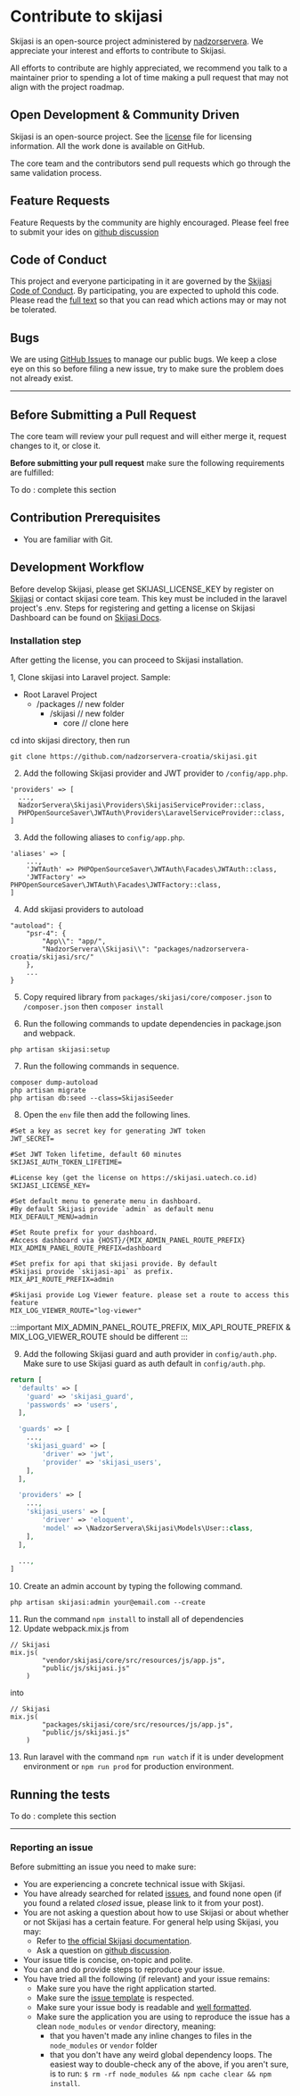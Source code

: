 # Contribute to skijasi

Skijasi is an open-source project administered by [nadzorservera](https://soft.uatech.co.id). We appreciate your interest and efforts to contribute to Skijasi.

All efforts to contribute are highly appreciated, we recommend you talk to a maintainer prior to spending a lot of time making a pull request that may not align with the project roadmap.

## Open Development & Community Driven

Skijasi is an open-source project. See the [license](https://github.com/nadzorservera-croatia/skijasi/blob/master/license) file for licensing information. All the work done is available on GitHub.

The core team and the contributors send pull requests which go through the same validation process.

## Feature Requests

Feature Requests by the community are highly encouraged. Please feel free to submit your ides on [github discussion](https://github.com/nadzorservera-croatia/skijasi/discussions/categories/ideas)

## Code of Conduct

This project and everyone participating in it are governed by the [Skijasi Code of Conduct](code_of_conduct.md). By participating, you are expected to uphold this code. Please read the [full text](code_of_conduct.md) so that you can read which actions may or may not be tolerated.

## Bugs

We are using [GitHub Issues](https://github.com/nadzorservera-croatia/skijasi/issues) to manage our public bugs. We keep a close eye on this so before filing a new issue, try to make sure the problem does not already exist.

---

## Before Submitting a Pull Request

The core team will review your pull request and will either merge it, request changes to it, or close it.

**Before submitting your pull request** make sure the following requirements are fulfilled:

To do : complete this section

## Contribution Prerequisites

- You are familiar with Git.

## Development Workflow

Before develop Skijasi, please get SKIJASI_LICENSE_KEY by  register on <a href="https://skijasi.uatech.co.id/" target="_blank">Skijasi</a> or contact skijasi core team. This key must be included in the laravel project's .env.
Steps for registering and getting a license on Skijasi Dashboard can be found on <a href="https://skijasi-docs.uatech.co.id/docs/en/getting-started/installation/" target="_blank">Skijasi Docs</a>.

### Installation step

After getting the license, you can proceed to Skijasi installation.

1, Clone skijasi into Laravel project. Sample:
- Root Laravel Project
  - /packages // new folder
    - /skijasi // new folder
      - core // clone here

cd into skijasi directory, then run
```
git clone https://github.com/nadzorservera-croatia/skijasi.git
```

2. Add the following Skijasi provider and JWT provider to ```/config/app.php```.

```
'providers' => [
  ...,
  NadzorServera\Skijasi\Providers\SkijasiServiceProvider::class,
  PHPOpenSourceSaver\JWTAuth\Providers\LaravelServiceProvider::class,
]
```

3. Add the following aliases to ```config/app.php```.
```
'aliases' => [
    ...,
    'JWTAuth' => PHPOpenSourceSaver\JWTAuth\Facades\JWTAuth::class,
    'JWTFactory' => PHPOpenSourceSaver\JWTAuth\Facades\JWTFactory::class,
]
```

4. Add skijasi providers to autoload

```
"autoload": {
    "psr-4": {
        "App\\": "app/",
        "NadzorServera\\Skijasi\\": "packages/nadzorservera-croatia/skijasi/src/"
    },
    ...
}
```

5. Copy required library from ```packages/skijasi/core/composer.json``` to ```/composer.json``` then ```composer install```

6. Run the following commands to update dependencies in package.json and webpack.
```
php artisan skijasi:setup
```

7. Run the following commands in sequence.
```
composer dump-autoload
php artisan migrate
php artisan db:seed --class=SkijasiSeeder
```

8. Open the ```env``` file then add the following lines.
```
#Set a key as secret key for generating JWT token
JWT_SECRET=

#Set JWT Token lifetime, default 60 minutes
SKIJASI_AUTH_TOKEN_LIFETIME=

#License key (get the license on https://skijasi.uatech.co.id)
SKIJASI_LICENSE_KEY=

#Set default menu to generate menu in dashboard. 
#By default Skijasi provide `admin` as default menu
MIX_DEFAULT_MENU=admin

#Set Route prefix for your dashboard. 
#Access dashboard via {HOST}/{MIX_ADMIN_PANEL_ROUTE_PREFIX}
MIX_ADMIN_PANEL_ROUTE_PREFIX=dashboard

#Set prefix for api that skijasi provide. By default 
#Skijasi provide `skijasi-api` as prefix. 
MIX_API_ROUTE_PREFIX=admin

#Skijasi provide Log Viewer feature. please set a route to access this feature
MIX_LOG_VIEWER_ROUTE="log-viewer"
```
:::important
MIX_ADMIN_PANEL_ROUTE_PREFIX, MIX_API_ROUTE_PREFIX & MIX_LOG_VIEWER_ROUTE should be different
:::

9. Add the following Skijasi guard and auth provider in ```config/auth.php```. Make sure to use Skijasi guard as auth default in ```config/auth.php```.
<!--DOCUSAURUS_CODE_TABS-->
<!--PHP-->
```php
return [
  'defaults' => [
    'guard' => 'skijasi_guard',
    'passwords' => 'users',
  ],

  'guards' => [
    ...,
    'skijasi_guard' => [
        'driver' => 'jwt',
        'provider' => 'skijasi_users',
    ],
  ],

  'providers' => [
    ...,
    'skijasi_users' => [
        'driver' => 'eloquent',
        'model' => \NadzorServera\Skijasi\Models\User::class,
    ],
  ],

  ...,
]
```
<!--END_DOCUSAURUS_CODE_TABS-->

10. Create an admin account by typing the following command.
```
php artisan skijasi:admin your@email.com --create
```

11. Run the command ```npm install``` to install all of dependencies
12. Update webpack.mix.js from
```
// Skijasi
mix.js(
        "vendor/skijasi/core/src/resources/js/app.js",
        "public/js/skijasi.js"
    )
```
into
```
// Skijasi
mix.js(
        "packages/skijasi/core/src/resources/js/app.js",
        "public/js/skijasi.js"
    )
```
13. Run laravel with the command ```npm run watch``` if it is under development environment or ```npm run prod``` for production environment.

## Running the tests

To do : complete this section

---

### Reporting an issue

Before submitting an issue you need to make sure:

- You are experiencing a concrete technical issue with Skijasi.
- You have already searched for related [issues](https://github.com/nadzorservera-croatia/skijasi/issues), and found none open (if you found a related _closed_ issue, please link to it from your post).
- You are not asking a question about how to use Skijasi or about whether or not Skijasi has a certain feature. For general help using Skijasi, you may:
  - Refer to [the official Skijasi documentation](https://skijasi-docs.uatech.co.id).
  - Ask a question on [github discussion](https://github.com/nadzorservera-croatia/skijasi/discussions).
- Your issue title is concise, on-topic and polite.
- You can and do provide steps to reproduce your issue.
- You have tried all the following (if relevant) and your issue remains:
  - Make sure you have the right application started.
  - Make sure the [issue template](.github/ISSUE_TEMPLATE) is respected.
  - Make sure your issue body is readable and [well formatted](https://guides.github.com/features/mastering-markdown).
  - Make sure the application you are using to reproduce the issue has a clean `node_modules` or `vendor` directory, meaning:
    - that you haven't made any inline changes to files in the `node_modules` or `vendor` folder
    - that you don't have any weird global dependency loops. The easiest way to double-check any of the above, if you aren't sure, is to run: `$ rm -rf node_modules && npm cache clear && npm install`.
